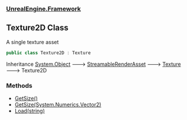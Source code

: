 ### [UnrealEngine.Framework](./UnrealEngine-Framework.md 'UnrealEngine.Framework')
## Texture2D Class
A single texture asset  
```csharp
public class Texture2D : Texture
```
Inheritance [System.Object](https://docs.microsoft.com/en-us/dotnet/api/System.Object 'System.Object') &#129106; [StreamableRenderAsset](./StreamableRenderAsset.md 'UnrealEngine.Framework.StreamableRenderAsset') &#129106; [Texture](./Texture.md 'UnrealEngine.Framework.Texture') &#129106; Texture2D  
### Methods
- [GetSize()](./Texture2D-GetSize().md 'UnrealEngine.Framework.Texture2D.GetSize()')
- [GetSize(System.Numerics.Vector2)](./Texture2D-GetSize(Vector2).md 'UnrealEngine.Framework.Texture2D.GetSize(System.Numerics.Vector2)')
- [Load(string)](./Texture2D-Load(string).md 'UnrealEngine.Framework.Texture2D.Load(string)')
